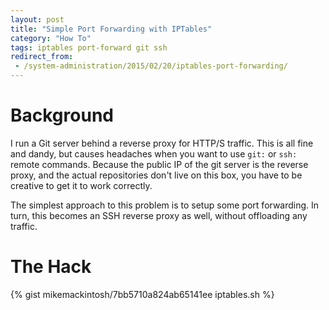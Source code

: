 ```yaml
---
layout: post
title: "Simple Port Forwarding with IPTables"
category: "How To"
tags: iptables port-forward git ssh
redirect_from:
 - /system-administration/2015/02/20/iptables-port-forwarding/
---
```


# Background

I run a Git server behind a reverse proxy for HTTP/S traffic. This is all fine and dandy, but causes headaches when you want to use `git:` or `ssh:` remote commands. Because the public IP of the git server is the reverse proxy, and the actual repositories don't live on this box, you have to be creative to get it to work correctly.

The simplest approach to this problem is to setup some port forwarding. In turn, this becomes an SSH reverse proxy as well, without offloading any traffic.

# The Hack

{% gist mikemackintosh/7bb5710a824ab65141ee iptables.sh %}